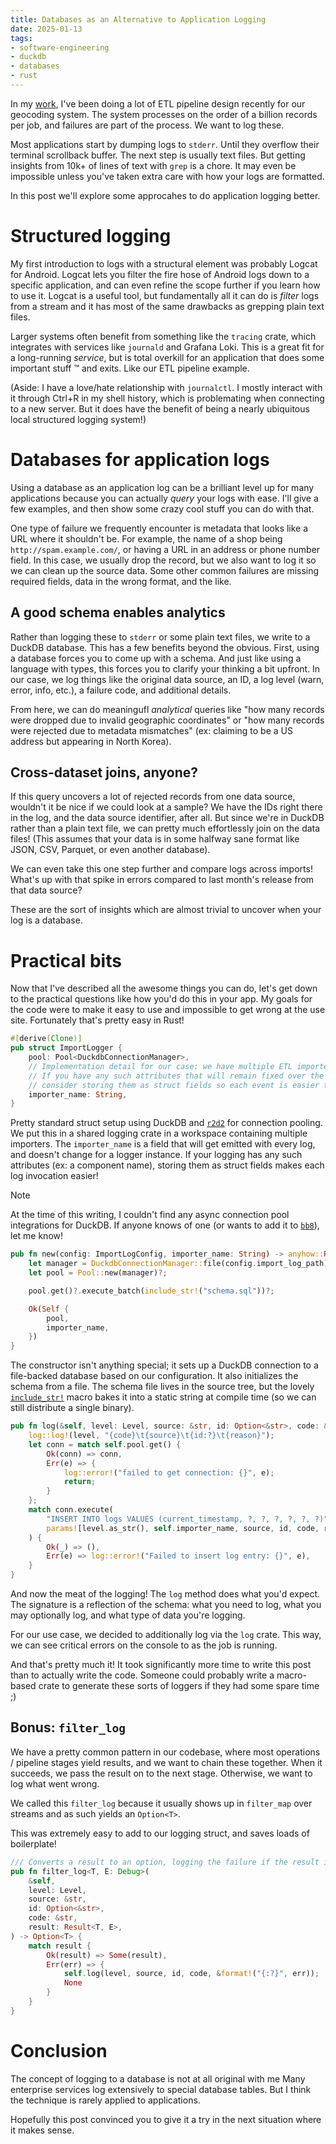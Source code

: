 ```yaml
---
title: Databases as an Alternative to Application Logging
date: 2025-01-13
tags:
- software-engineering
- duckdb
- databases
- rust
---
```


In my [work](https://stadiamaps.com/), I've been doing a lot of ETL pipeline design recently for our geocoding system.
The system processes on the order of a billion records per job,
and failures are part of the process.
We want to log these.

Most applications start by dumping logs to `stderr`.
Until they overflow their terminal scrollback buffer.
The next step is usually text files.
But getting insights from 10k+ of lines of text with `grep` is a chore.
It may even be impossible unless you've taken extra care with how your logs are formatted.

In this post we'll explore some approcahes to do application logging better.

# Structured logging

My first introduction to logs with a structural element was probably Logcat for Android.
Logcat lets you filter the fire hose of Android logs down to a specific application,
and can even refine the scope further if you learn how to use it.
Logcat is a useful tool, but fundamentally all it can do is *filter* logs from a stream
and it has most of the same drawbacks as grepping plain text files.

Larger systems often benefit from something like the `tracing` crate,
which integrates with services like `journald` and Grafana Loki.
This is a great fit for a long-running *service*,
but is total overkill for an application that does some important stuff &trade;
and exits.
Like our ETL pipeline example.

(Aside: I have a love/hate relationship with `journalctl`.
I mostly interact with it through Ctrl+R in my shell history,
which is problemating when connecting to a new server.
But it does have the benefit of being a nearly ubiquitous local structured logging system!)

# Databases for application logs

Using a database as an application log can be a brilliant level up for many applications
because you can actually *query* your logs with ease.
I'll give a few examples, and then show some crazy cool stuff you can do with that.

One type of failure we frequently encounter is metadata that looks like a URL where it shouldn't be.
For example, the name of a shop being `http://spam.example.com/`,
or having a URL in an address or phone number field.
In this case, we usually drop the record, but we also want to log it so we can clean up the source data.
Some other common failures are missing required fields, data in the wrong format, and the like.

## A good schema enables analytics

Rather than logging these to `stderr` or some plain text files, we write to a DuckDB database.
This has a few benefits beyond the obvious.
First, using a database forces you to come up with a schema.
And just like using a language with types, this forces you to clarify your thinking a bit upfront.
In our case, we log things like the original data source, an ID, a log level (warn, error, info, etc.),
a failure code, and additional details.

From here, we can do meaningufl *analytical* queries like
"how many records were dropped due to invalid geographic coordinates"
or "how many records were rejected due to metadata mismatches"
(ex: claiming to be a US address but appearing in North Korea).

## Cross-dataset joins, anyone?

If this query uncovers a lot of rejected records from one data source,
wouldn't it be nice if we could look at a sample?
We have the IDs right there in the log, and the data source identifier, after all.
But since we're in DuckDB rather than a plain text file,
we can pretty much effortlessly join on the data files!
(This assumes that your data is in some halfway sane format like JSON, CSV, Parquet, or even another database).

We can even take this one step further and compare logs across imports!
What's up with that spike in errors compared to last month's release from that data source?

These are the sort of insights which are almost trivial to uncover when your log is a database.

# Practical bits

Now that I've described all the awesome things you can do,
let's get down to the practical questions like how you'd do this in your app.
My goals for the code were to make it easy to use and impossible to get wrong at the use site.
Fortunately that's pretty easy in Rust!

```rust
#[derive(Clone)]
pub struct ImportLogger {
    pool: Pool<DuckdbConnectionManager>,
    // Implementation detail for our case: we have multiple ETL importers that share code AND logs.
    // If you have any such attributes that will remain fixed over the life of a logger instance,
    // consider storing them as struct fields so each event is easier to log.
    importer_name: String,
}
```

Pretty standard struct setup using DuckDB and [`r2d2`](https://github.com/sfackler/r2d2) for connection pooling.
We put this in a shared logging crate in a workspace containing multiple importers.
The `importer_name` is a field that will get emitted with every log,
and doesn't change for a logger instance.
If your logging has any such attributes (ex: a component name),
storing them as struct fields makes each log invocation easier!

> [!note]
> At the time of this writing, I couldn't find any async connection pool integrations for DuckDB.
> If anyone knows of one (or wants to add it to [`bb8`](https://github.com/djc/bb8)), let me know!

```rust
pub fn new(config: ImportLogConfig, importer_name: String) -> anyhow::Result<ImportLogger> {
    let manager = DuckdbConnectionManager::file(config.import_log_path)?;
    let pool = Pool::new(manager)?;

    pool.get()?.execute_batch(include_str!("schema.sql"))?;

    Ok(Self {
        pool,
        importer_name,
    })
}
```

The constructor isn't anything special; it sets up a DuckDB connection to a file-backed database
based on our configuration.
It also initializes the schema from a file.
The schema file lives in the source tree, but the lovely [`include_str!`](https://doc.rust-lang.org/std/macro.include_str.html)
macro bakes it into a static string at compile time (so we can still distribute a single binary).

```rust
pub fn log(&self, level: Level, source: &str, id: Option<&str>, code: &str, reason: &str) {
    log::log!(level, "{code}\t{source}\t{id:?}\t{reason}");
    let conn = match self.pool.get() {
        Ok(conn) => conn,
        Err(e) => {
            log::error!("failed to get connection: {}", e);
            return;
        }
    };
    match conn.execute(
        "INSERT INTO logs VALUES (current_timestamp, ?, ?, ?, ?, ?, ?)",
        params![level.as_str(), self.importer_name, source, id, code, reason],
    ) {
        Ok(_) => (),
        Err(e) => log::error!("Failed to insert log entry: {}", e),
    }
}
```

And now the meat of the logging!
The `log` method does what you'd expect.
The signature is a reflection of the schema:
what you need to log, what you may optionally log, and what type of data you're logging.

For our use case, we decided to additionally log via the `log` crate.
This way, we can see critical errors on the console to as the job is running.

And that's pretty much it!
It took significantly more time to write this post than to actually write the code.
Someone could probably write a macro-based crate to generate these sorts of loggers if they had some spare time ;)

## Bonus: `filter_log`

We have a pretty common pattern in our codebase,
where most operations / pipeline stages yield results,
and we want to chain these together.
When it succeeds, we pass the result on to the next stage.
Otherwise, we want to log what went wrong.

We called this `filter_log` because it usually shows up in `filter_map` over streams
and as such yields an `Option<T>`.

This was extremely easy to add to our logging struct,
and saves loads of boilerplate!

```rust
/// Converts a result to an option, logging the failure if the result is an `Err` variant.
pub fn filter_log<T, E: Debug>(
    &self,
    level: Level,
    source: &str,
    id: Option<&str>,
    code: &str,
    result: Result<T, E>,
) -> Option<T> {
    match result {
        Ok(result) => Some(result),
        Err(err) => {
            self.log(level, source, id, code, &format!("{:?}", err));
            None
        }
    }
}
```

# Conclusion

The concept of logging to a database is not at all original with me
Many enterprise services log extensively to special database tables.
But I think the technique is rarely applied to applications.

Hopefully this post convinced you to give it a try in the next situation where it makes sense.

